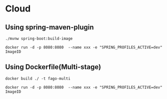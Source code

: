 # Cloud

## Using spring-maven-plugin

````
./mvnw spring-boot:build-image

docker run -d -p 8080:8080  --name xxx -e "SPRING_PROFILES_ACTIVE=dev" ImageID

````
## Using Dockerfile(Multi-stage)

````
docker build ./ -t fago-multi

docker run -d -p 8080:8080  --name xxx -e "SPRING_PROFILES_ACTIVE=dev" ImageID

````